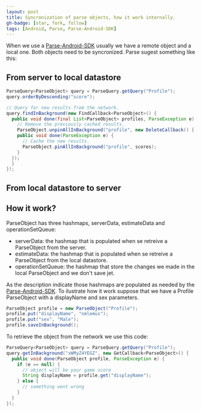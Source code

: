```yaml
---
layout: post
title: Syncronization of parse objects, how it work internally.
gh-badge: [star, fork, follow]
tags: [Android, Parse, Parse-Android-SDK]
---
```


When we use a [Parse-Android-SDK](https://docs.parseplatform.org/android/guide/) usually we have a remote object and a local one. Both objects need to be syncronized. Parse sugest something like this:

## From server to local datastore

```java
ParseQuery<ParseObject> query = ParseQuery.getQuery("Profile");
query.orderByDescending("score");

// Query for new results from the network.
query.findInBackground(new FindCallback<ParseObject>() {
  public void done(final List<ParseObject> profiles, ParseException e) {
    // Remove the previously cached results.
    ParseObject.unpinAllInBackground("profile", new DeleteCallback() {
    public void done(ParseException e) {
      // Cache the new results.
      ParseObject.pinAllInBackground("profile", scores);
    }
  });
  }
});
```


## From local datastore to server

## How it work?

ParseObject has three hashmaps, serverData, estimateData and operationSetQueue:
- serverData: the hashmap that is populated when se retreive a ParseObject from the server.
- estimateData: the hashmap that is populated when se retreive a ParseObject from the local datastore.
- operationSetQueue: the hashmap that store the changes we made in the local ParseObject and we don't save jet.

As the description indicate those hashmaps are populated as needed by the [Parse-Android-SDK](https://docs.parseplatform.org/android/guide/).  To ilustrate how it work suppose that we have a Profile ParseObject with a displayName and sex parameters.

```Java
ParseObject profile = new ParseObject("Profile");
profile.put("displayName", "nmlemus");
profile.put("sex", "Male");
profile.saveInBackground();
```
To retrieve the object from the network we use this code:

```Java
ParseQuery<ParseObject> query = ParseQuery.getQuery("Profile");
query.getInBackground("xWMyZ4YEGZ", new GetCallback<ParseObject>() {
  public void done(ParseObject profile, ParseException e) {
    if (e == null) {
      // object will be your game score
      String displayName = profile.get("displayName");
    } else {
      // something went wrong
    }
  }
});
```
